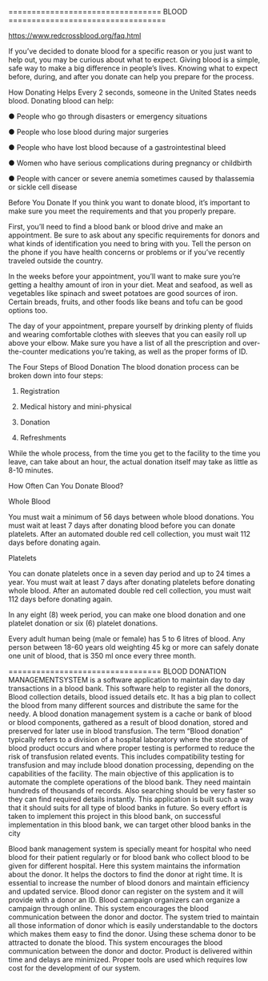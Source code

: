 ================================= BLOOD ==================================

https://www.redcrossblood.org/faq.html

If you’ve decided to donate blood for a specific reason or you just want to help out, you may be curious about what to expect. Giving blood is a simple, safe way to make a big difference in people’s lives. Knowing what to expect before, during, and after you donate can help you prepare for the process.

How Donating Helps
Every 2 seconds, someone in the United States needs blood. Donating blood can help:

● People who go through disasters or emergency situations

● People who lose blood during major surgeries

● People who have lost blood because of a gastrointestinal bleed

● Women who have serious complications during pregnancy or childbirth

● People with cancer or severe anemia sometimes caused by thalassemia or sickle cell disease

 

Before You Donate
If you think you want to donate blood, it’s important to make sure you meet the requirements and that you properly prepare.

First, you’ll need to find a blood bank or blood drive and make an appointment. Be sure to ask about any specific requirements for donors and what kinds of identification you need to bring with you. Tell the person on the phone if you have health concerns or problems or if you’ve recently traveled outside the country.

In the weeks before your appointment, you’ll want to make sure you’re getting a healthy amount of iron in your diet. Meat and seafood, as well as vegetables like spinach and sweet potatoes are good sources of iron. Certain breads, fruits, and other foods like beans and tofu can be good options too.

The day of your appointment, prepare yourself by drinking plenty of fluids and wearing comfortable clothes with sleeves that you can easily roll up above your elbow. Make sure you have a list of all the prescription and over-the-counter medications you’re taking, as well as the proper forms of ID.

The Four Steps of Blood Donation
The blood donation process can be broken down into four steps:

1. Registration

2. Medical history and mini-physical

3. Donation

4. Refreshments

While the whole process, from the time you get to the facility to the time you leave, can take about an hour, the actual donation itself may take as little as 8-10 minutes.




How Often Can You Donate Blood?

Whole Blood

You must wait a minimum of 56 days between whole blood donations. You must wait at least 7 days after donating blood before you can donate platelets. After an automated double red cell collection, you must wait 112 days before donating again.

Platelets

You can donate platelets once in a seven day period and up to 24 times a year. You must wait at least 7 days after donating platelets before donating whole blood. After an automated double red cell collection, you must wait 112 days before donating again.

In any eight (8) week period, you can make one blood donation and one platelet donation or six (6) platelet donations.



Every adult human being (male or female) has 5 to 6 litres of blood. Any person between 18-60 years old weighting 45 kg or more can safely donate one unit of blood, that is 350 ml once every three month.





=================================
BLOOD DONATION MANAGEMENTSYSTEM is a software application to maintain day to day transactions in a blood bank. This software help to register all the donors, Blood collection details, blood issued details etc. It has a big plan to collect the blood from many different sources and distribute the same for the needy. A blood donation management system is a cache or bank of blood or blood components, gathered as a result of blood donation, stored and preserved for later use in blood transfusion. The term “Blood donation” typically refers to a division of a hospital laboratory where the storage of blood product occurs and where proper testing is performed to reduce the risk of transfusion related events. This includes compatibility testing for transfusion and may include blood donation processing, depending on the capabilities of the facility. The main objective of this application is to automate the complete operations of the blood bank. They need maintain hundreds of thousands of records. Also searching should be very faster so they can find required details instantly. This application is built such a way that it should suits for all type of blood banks in future. So every effort is taken to implement this project in this blood bank, on successful implementation in this blood bank, we can target other blood banks in the city


Blood bank management system is specially meant for hospital who need blood for their patient regularly or for blood bank who collect blood to be given for different hospital.  Here this system maintains the information about the donor. It helps the doctors to find the donor at right time. It is essential to increase the number of blood donors and maintain efficiency and updated service. Blood donor can register on the system and it will provide with a donor an ID. Blood campaign organizers can organize a campaign through online. This system encourages the blood communication between the donor and doctor. The system tried to maintain all those information of donor which is easily understandable to the doctors which makes them easy to find the    donor. Using these schema donor to be attracted to donate the blood. This system encourages the blood communication between the donor and doctor. Product is delivered within time and delays are minimized. Proper tools are used which requires    low cost for the development of our system.